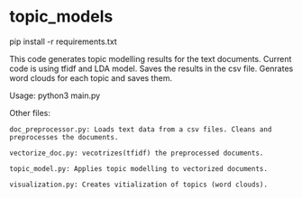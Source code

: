 # topic_models

pip install -r requirements.txt


This code generates topic modelling results for the text documents.
Current code is using tfidf and LDA model.
Saves the results in the csv file.
Genrates word clouds for each topic and saves them.

Usage:
    python3 main.py

Other files:

    doc_preprocessor.py: Loads text data from a csv files. Cleans and preprocesses the documents.
    
    vectorize_doc.py: vecotrizes(tfidf) the preprocessed documents.
    
    topic_model.py: Applies topic modelling to vectorized documents.
    
    visualization.py: Creates vitialization of topics (word clouds).
